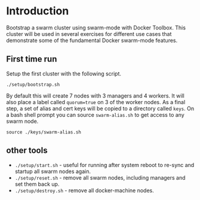 # Introduction

Bootstrap a swarm cluster using swarm-mode with Docker Toolbox.
This cluster will be used in several exercises for different use
cases that demonstrate some of the fundamental Docker swarm-mode
features.

## First time run

Setup the first cluster with the following script.
```
./setup/bootstrap.sh
```
By default this will create 7 nodes with 3 managers and 4 workers.
It will also place a label called `quorum=true` on 3 of the worker nodes. As a final step, a set of alias and cert keys will be copied
to a directory called `keys`. On a bash shell prompt you can
source `swarm-alias.sh` to get access to any swarm node.

```
source ./keys/swarm-alias.sh
```

## other tools

- `./setup/start.sh` - useful for running after system reboot to re-sync and startup all swarm nodes again.
- `./setup/reset.sh` - remove all swarm nodes, including managers and set them back up.
- `./setup/destroy.sh` - remove all docker-machine nodes.
